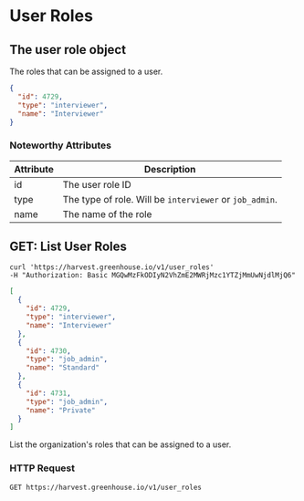 # User Roles

## The user role object

The roles that can be assigned to a user.

```json
{
  "id": 4729,
  "type": "interviewer",
  "name": "Interviewer"
}
```

### Noteworthy Attributes

| Attribute | Description |
|-----------|-------------|
| id | The user role ID |
| type | The type of role. Will be `interviewer` or `job_admin`.|
| name | The name of the role

## GET: List User Roles

```shell
curl 'https://harvest.greenhouse.io/v1/user_roles'
-H "Authorization: Basic MGQwMzFkODIyN2VhZmE2MWRjMzc1YTZjMmUwNjdlMjQ6"
```

```json
[
  {
    "id": 4729,
    "type": "interviewer",
    "name": "Interviewer"
  },
  {
    "id": 4730,
    "type": "job_admin",
    "name": "Standard"
  },
  {
    "id": 4731,
    "type": "job_admin",
    "name": "Private"
  }
]
```

List the organization's roles that can be assigned to a user.

### HTTP Request

`GET https://harvest.greenhouse.io/v1/user_roles`